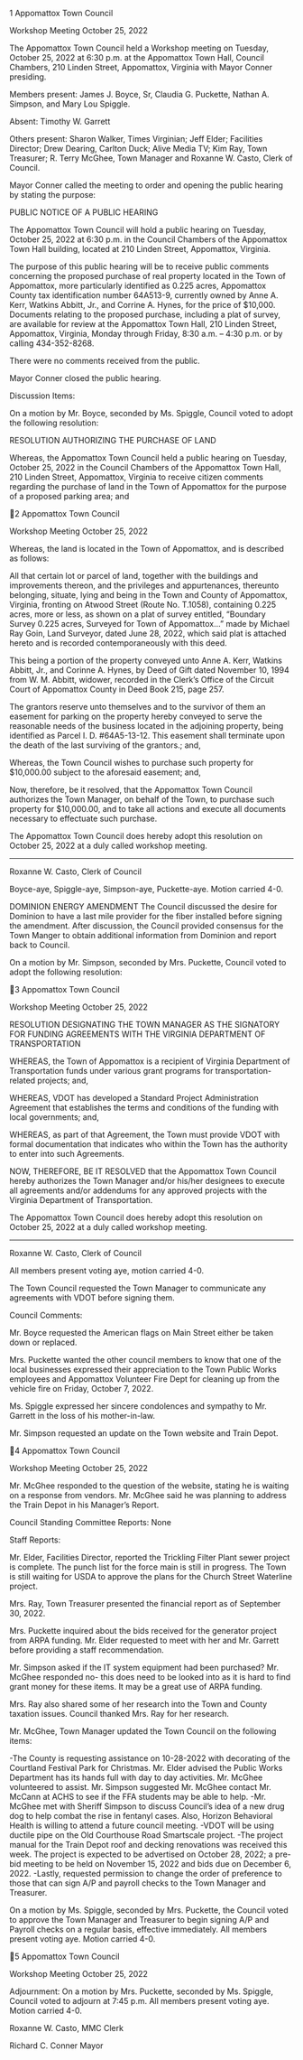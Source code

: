 1  Appomattox Town Council

Workshop Meeting
October 25, 2022

The Appomattox Town Council held a Workshop meeting on Tuesday, October 25, 2022 at 6:30
p.m. at the Appomattox Town Hall, Council Chambers, 210 Linden Street, Appomattox, Virginia
with Mayor Conner presiding.

Members present: James J. Boyce, Sr, Claudia G. Puckette, Nathan A. Simpson, and Mary Lou
Spiggle.

Absent: Timothy W. Garrett

Others present:  Sharon Walker, Times Virginian; Jeff Elder; Facilities Director; Drew Dearing,
Carlton Duck; Alive Media TV; Kim Ray, Town Treasurer; R. Terry McGhee, Town Manager
and Roxanne W. Casto, Clerk of Council.

Mayor Conner called the meeting to order and opening the public hearing by stating the purpose:

PUBLIC NOTICE OF A PUBLIC HEARING

The Appomattox Town Council will hold a public hearing on Tuesday, October 25, 2022 at 6:30 p.m. in
the Council Chambers of the Appomattox Town Hall building, located at 210 Linden Street, Appomattox,
Virginia.

The purpose of this public hearing will be to receive public comments concerning the proposed purchase
of real property located in the Town of Appomattox, more particularly identified as 0.225 acres,
Appomattox County tax identification number 64A513-9, currently owned by Anne A. Kerr, Watkins
Abbitt, Jr., and Corrine A. Hynes, for the price of $10,000.  Documents relating to the proposed
purchase, including a plat of survey, are available for review at the Appomattox Town Hall, 210 Linden
Street, Appomattox, Virginia, Monday through Friday, 8:30 a.m. – 4:30 p.m. or by calling 434-352-8268.

There were no comments received from the public.

Mayor Conner closed the public hearing.

Discussion Items:

On a motion by Mr. Boyce, seconded by Ms. Spiggle, Council voted to adopt the following
resolution:

RESOLUTION AUTHORIZING THE PURCHASE OF LAND

Whereas, the Appomattox Town Council held a public hearing on Tuesday, October 25, 2022 in the
Council Chambers of the Appomattox Town Hall, 210 Linden Street, Appomattox, Virginia to receive
citizen comments regarding the purchase of land in the Town of Appomattox for the purpose of a
proposed parking area; and

2  Appomattox Town Council

Workshop Meeting
October 25, 2022

Whereas, the land is located in the Town of Appomattox, and is described as follows:

All that certain lot or parcel of land, together with the buildings and improvements
thereon, and the privileges and appurtenances, thereunto belonging, situate, lying and
being in the Town and County of Appomattox, Virginia, fronting on Atwood Street
(Route No. T.1058), containing 0.225 acres, more or less, as shown on a plat of survey
entitled, “Boundary Survey 0.225 acres, Surveyed for Town of Appomattox…” made by
Michael Ray Goin, Land Surveyor, dated June 28, 2022, which said plat is attached
hereto and is recorded contemporaneously with this deed.

This  being  a  portion  of  the  property  conveyed  unto  Anne  A.  Kerr,  Watkins  Abbitt,  Jr.,
and  Corinne  A.  Hynes,  by  Deed  of  Gift  dated  November  10,  1994  from  W.  M.  Abbitt,
widower,  recorded  in  the  Clerk’s  Office  of  the  Circuit  Court  of  Appomattox  County  in
Deed Book 215, page 257.

The  grantors  reserve  unto  themselves  and  to  the  survivor  of  them  an  easement  for
parking on the property hereby conveyed to serve the reasonable needs of the business
located  in  the  adjoining  property,  being  identified  as  Parcel  I.  D.  #64A5-13-12.    This
easement shall terminate upon the death of the last surviving of the grantors.; and,

Whereas, the Town Council wishes to purchase such property for $10,000.00 subject to the aforesaid
easement; and,

Now, therefore, be it resolved, that the Appomattox Town Council authorizes the Town Manager, on
behalf of the Town, to purchase such property for $10,000.00, and to take all actions and execute all
documents necessary to effectuate such purchase.

The Appomattox Town Council does hereby adopt this resolution on October 25, 2022 at a duly called
workshop meeting.

__________________________________
Roxanne W. Casto, Clerk of Council

Boyce-aye, Spiggle-aye, Simpson-aye, Puckette-aye. Motion carried 4-0.

DOMINION ENERGY AMENDMENT
The Council discussed the desire for Dominion to have a last mile provider for the fiber installed
before signing the amendment. After discussion, the Council provided consensus for the Town
Manger to obtain additional information from Dominion and report back to Council.

On a motion by Mr. Simpson, seconded by Mrs. Puckette, Council voted to adopt the following
resolution:

3  Appomattox Town Council

Workshop Meeting
October 25, 2022

RESOLUTION
DESIGNATING THE TOWN MANAGER AS THE SIGNATORY FOR FUNDING
AGREEMENTS WITH THE VIRGINIA DEPARTMENT OF TRANSPORTATION

WHEREAS, the Town of Appomattox is a recipient of Virginia Department of Transportation
funds under various grant programs for transportation-related projects; and,

WHEREAS, VDOT has developed a Standard Project Administration Agreement that
establishes the terms and conditions of the funding with local governments; and,

WHEREAS, as part of that Agreement, the Town must provide VDOT with formal
documentation that indicates who within the Town has the authority to enter into such
Agreements.

NOW, THEREFORE, BE IT RESOLVED that the Appomattox Town Council hereby
authorizes the Town Manager and/or his/her designees to execute all agreements and/or
addendums for any approved projects with the Virginia Department of Transportation.

The Appomattox Town Council does hereby adopt this resolution on October 25, 2022 at a duly
called workshop meeting.

________________________________
Roxanne W. Casto, Clerk of Council

All members present voting aye, motion carried 4-0.

The Town Council requested the Town Manager to communicate any agreements with VDOT
before signing them.

Council Comments:

Mr. Boyce requested the American flags on Main Street either be taken down or replaced.

Mrs. Puckette wanted the other council members to know that one of the local businesses
expressed their appreciation to the Town Public Works employees and Appomattox Volunteer
Fire Dept for cleaning up from the vehicle fire on Friday, October 7, 2022.

Ms. Spiggle expressed her sincere condolences and sympathy to Mr. Garrett in the loss of his
mother-in-law.

Mr. Simpson requested an update on the Town website and Train Depot.

4  Appomattox Town Council

Workshop Meeting
October 25, 2022

Mr. McGhee responded to the question of the website, stating he is waiting on a response from
vendors.
Mr. McGhee said he was planning to address the Train Depot in his Manager’s Report.

Council Standing Committee Reports:
None

Staff Reports:

Mr. Elder, Facilities Director, reported the Trickling Filter Plant sewer project is complete. The
punch list for the force main is still in progress. The Town is still waiting for USDA to approve
the plans for the Church Street Waterline project.

Mrs. Ray, Town Treasurer presented the financial report as of September 30, 2022.

Mrs. Puckette inquired about the bids received for the generator project from ARPA funding.
Mr. Elder requested to meet with her and Mr. Garrett before providing a staff recommendation.

Mr. Simpson asked if the IT system equipment had been purchased? Mr. McGhee responded no-
this does need to be looked into as it is hard to find grant money for these items. It may be a
great use of ARPA funding.

Mrs. Ray also shared some of her research into the Town and County taxation issues.
Council thanked Mrs. Ray for her research.

Mr. McGhee, Town Manager updated the Town Council on the following items:

-The County is requesting assistance on 10-28-2022 with decorating of the Courtland
Festival Park for Christmas. Mr. Elder advised the Public Works Department has its
hands full with day to day activities. Mr. McGhee volunteered to assist. Mr. Simpson
suggested Mr. McGhee contact Mr. McCann at ACHS to see if the FFA students may
be able to help.
-Mr. McGhee met with Sheriff Simpson to discuss Council’s idea of a new drug dog
to help combat the rise in fentanyl cases. Also, Horizon Behavioral Health is willing
to attend a future council meeting.
-VDOT will be using ductile pipe on the Old Courthouse Road Smartscale project.
-The project manual for the Train Depot roof and decking renovations was received
this week. The project is expected to be advertised on October 28, 2022; a pre-bid
meeting to be held on November 15, 2022 and bids due on December 6, 2022.
-Lastly, requested permission to change the order of preference to those that can sign
A/P and payroll checks to the Town Manager and Treasurer.

On a motion by Ms. Spiggle, seconded by Mrs. Puckette, the Council voted to approve the Town
Manager and Treasurer to begin signing A/P and Payroll checks on a regular basis, effective
immediately.  All members present voting aye.  Motion carried 4-0.

5  Appomattox Town Council

Workshop Meeting
October 25, 2022

Adjournment:
On a motion by Mrs. Puckette, seconded by Ms. Spiggle, Council voted to adjourn at 7:45 p.m.
All members present voting aye.  Motion carried 4-0.

Roxanne W. Casto, MMC
Clerk

Richard C. Conner
Mayor

